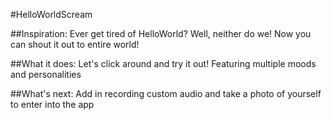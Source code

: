 #HelloWorldScream

##Inspiration: Ever get tired of HelloWorld? Well, neither do we! Now you can shout it out to entire world!

##What it does: Let's click around and try it out! Featuring multiple moods and personalities

##What's next: Add in recording custom audio and take a photo of yourself to enter into the app
